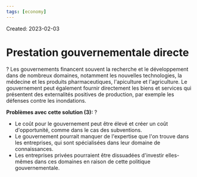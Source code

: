 ```yaml
---
tags: [economy] 
---
```

Created: 2023-02-03

# Prestation gouvernementale directe
?
Les gouvernements financent souvent la recherche et le développement dans de nombreux domaines, notamment les nouvelles technologies, la médecine et les produits pharmaceutiques, l'apiculture et l'agriculture. Le gouvernement peut également fournir directement les biens et services qui présentent des externalités positives de production, par exemple les défenses contre les inondations.
<!--SR:!2023-02-25,12,230-->

**Problèmes avec cette solution (3):**
?
- Le coût pour le gouvernement peut être élevé et créer un coût d'opportunité, comme dans le cas des subventions.
- Le gouvernement pourrait manquer de l'expertise que l'on trouve dans les entreprises, qui sont spécialisées dans leur domaine de connaissances.
- Les entreprises privées pourraient être dissuadées d'investir elles-mêmes dans ces domaines en raison de cette politique gouvernementale.
<!--SR:!2023-03-21,26,230-->